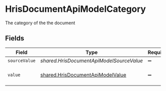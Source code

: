 # HrisDocumentApiModelCategory

The category of the the document


## Fields

| Field                                                                                       | Type                                                                                        | Required                                                                                    | Description                                                                                 |
| ------------------------------------------------------------------------------------------- | ------------------------------------------------------------------------------------------- | ------------------------------------------------------------------------------------------- | ------------------------------------------------------------------------------------------- |
| `sourceValue`                                                                               | *shared.HrisDocumentApiModelSourceValue*                                                    | :heavy_minus_sign:                                                                          | N/A                                                                                         |
| `value`                                                                                     | [shared.HrisDocumentApiModelValue](../../../sdk/models/shared/hrisdocumentapimodelvalue.md) | :heavy_minus_sign:                                                                          | The category of the file                                                                    |